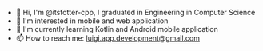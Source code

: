 - 👋 Hi, I'm @itsfotter-cpp, I graduated in Engineering in Computer Science
- 👀 I'm interested in mobile and web application
- 🌱 I'm currently learning Kotlin and Android mobile application
- 📫 How to reach me: luigi.app.development@gmail.com

<!---
itsfotter-cpp/itsfotter-cpp is a ✨ special ✨ repository because its `README.md` (this file) appears on your GitHub profile.
You can click the Preview link to take a look at your changes.
--->
